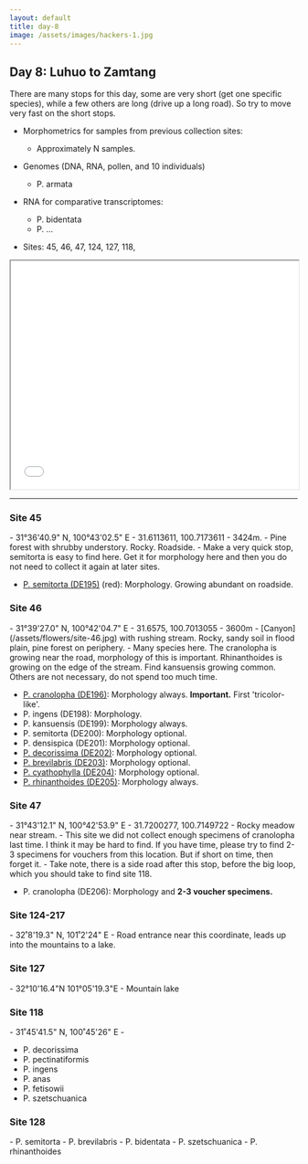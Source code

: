 ```yaml
---
layout: default
title: day-8
image: /assets/images/hackers-1.jpg
---
```




## Day 8: Luhuo to Zamtang
There are many stops for this day, some are very short (get one specific
species), while a few others are long (drive up a long road). So try to 
move very fast on the short stops.


- Morphometrics for samples from previous collection sites:
	- Approximately N samples.

- Genomes (DNA, RNA, pollen, and 10 individuals)
	- P. armata

- RNA for comparative transcriptomes:
	- P. bidentata
	- P. ...

- Sites: 45, 46, 47, 124, 127, 118, 


<iframe src="../assets/maps/day8.html" height='400px' width="100%" title="Iframe Example"></iframe> 


--------------------------


<h3 class="mt-5"> Site 45 </h3>
- 31°36'40.9" N, 100°43'02.5" E
- 31.6113611, 100.7173611
- 3424m.
- Pine forest with shrubby understory. Rocky. Roadside.
- Make a very quick stop, semitorta is easy to find here. Get it for
morphology here and then you do not need to collect it again at later sites.

- [P. semitorta (DE195)](/assets/flowers/DE195-semitorta.jpg) (red): 
Morphology. Growing abundant on roadside.


<h3 class="mt-5"> Site 46 </h3>
- 31°39'27.0" N,	100°42'04.7" E
- 31.6575, 100.7013055
- 3600m
- [Canyon](/assets/flowers/site-46.jpg) with rushing stream. Rocky, sandy soil in flood plain, pine forest on periphery.
- Many species here. The cranolopha is growing near the road, morphology
of this is important. Rhinanthoides is growing on the edge of the stream. Find
kansuensis growing common. Others are not necessary, do not spend too much time.

- [P. cranolopha (DE196)](/assets/flowers/DE196-cranolopha.jpg): Morphology always. <b>Important.</b> First 'tricolor-like'. 
- P. ingens (DE198): Morphology.
- P. kansuensis (DE199): Morphology always.
- P. semitorta (DE200): Morphology optional.
- P. densispica (DE201): Morphology optional.
- [P. decorissima (DE202)](/assets/flowers/DE202-decorissima.jpg): Morphology optional.
- [P. brevilabris (DE203)](/assets/flowers/DE203-brevilabris.jpg): Morphology optional.
- [P. cyathophylla (DE204)](/assets/flowers/DE204-cyathophylla.jpg): Morphology optional.
- [P. rhinanthoides (DE205)](/assets/flowers/DE205-rhinanthoides.jpg): Morphology always.



<h3 class="mt-5"> Site 47 </h3>
- 31°43'12.1" N, 100°42'53.9" E
- 31.7200277, 100.7149722
- Rocky meadow near stream.
- This site we did not collect enough specimens of cranolopha last time. I 
think it may be hard to find. If you have time, please try to find 
2-3 specimens for vouchers from this location. But if short on time,
then forget it.
- Take note, there is a side road after this stop, before the big loop,
which you should take to find site 118.

- P. cranolopha (DE206): Morphology and <b>2-3 voucher specimens.</b>










<h3 class="mt-5"> Site 124-217 </h3>
- 32˚8'19.3" N, 101˚2'24" E
- Road entrance near this coordinate, leads up into the mountains
to a lake.


<h3 class="mt-5"> Site 127 </h3>
- 32°10'16.4"N	101°05'19.3"E
- Mountain lake


<h3 class="mt-5"> Site 118 </h3>
- 31˚45'41.5" N, 100˚45'26" E
- 

- P. decorissima
- P. pectinatiformis
- P. ingens
- P. anas
- P. fetisowii
- P. szetschuanica


<h3 class="mt-5"> Site 128 </h3>
- P. semitorta
- P. brevilabris
- P. bidentata
- P. szetschuanica
- P. rhinanthoides